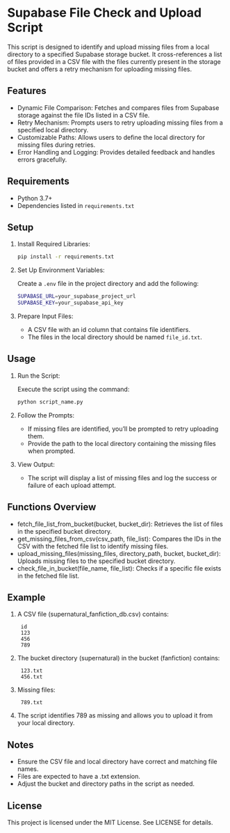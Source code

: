 # Supabase File Check and Upload Script

This script is designed to identify and upload missing files from a local directory to a specified Supabase storage bucket. It cross-references a list of files provided in a CSV file with the files currently present in the storage bucket and offers a retry mechanism for uploading missing files.

## Features

- Dynamic File Comparison: Fetches and compares files from Supabase storage against the file IDs listed in a CSV file.
- Retry Mechanism: Prompts users to retry uploading missing files from a specified local directory.
- Customizable Paths: Allows users to define the local directory for missing files during retries.
- Error Handling and Logging: Provides detailed feedback and handles errors gracefully.

## Requirements

- Python 3.7+
- Dependencies listed in ```requirements.txt```

## Setup

1. Install Required Libraries:

	```bash
	pip install -r requirements.txt
	```

2. Set Up Environment Variables:

	Create a ```.env``` file in the project directory and add the following:

 	```bash
	SUPABASE_URL=your_supabase_project_url
	SUPABASE_KEY=your_supabase_api_key
	```

3. Prepare Input Files:

   - A CSV file with an id column that contains file identifiers.
   - The files in the local directory should be named ```file_id.txt```.


## Usage

1. Run the Script:

	Execute the script using the command:

 	```bash
	python script_name.py
	```
	
2. Follow the Prompts:
	- If missing files are identified, you’ll be prompted to retry uploading them.
	- Provide the path to the local directory containing the missing files when prompted.
3. View Output:
 	- The script will display a list of missing files and log the success or failure of each upload attempt.

## Functions Overview

- fetch_file_list_from_bucket(bucket, bucket_dir): Retrieves the list of files in the specified bucket directory.
- get_missing_files_from_csv(csv_path, file_list): Compares the IDs in the CSV with the fetched file list to identify missing files.
- upload_missing_files(missing_files, directory_path, bucket, bucket_dir): Uploads missing files to the specified bucket directory.
- check_file_in_bucket(file_name, file_list): Checks if a specific file exists in the fetched file list.


## Example

1. A CSV file (supernatural_fanfiction_db.csv) contains:
		
		id
		123
		456
		789


2. The bucket directory (supernatural) in the bucket (fanfiction) contains:

   		123.txt
		456.txt
   
4. Missing files:

   		789.txt
   
6. The script identifies 789 as missing and allows you to upload it from your local directory.


## Notes

- Ensure the CSV file and local directory have correct and matching file names.
- Files are expected to have a .txt extension.
- Adjust the bucket and directory paths in the script as needed.


## License

This project is licensed under the MIT License. See LICENSE for details.
